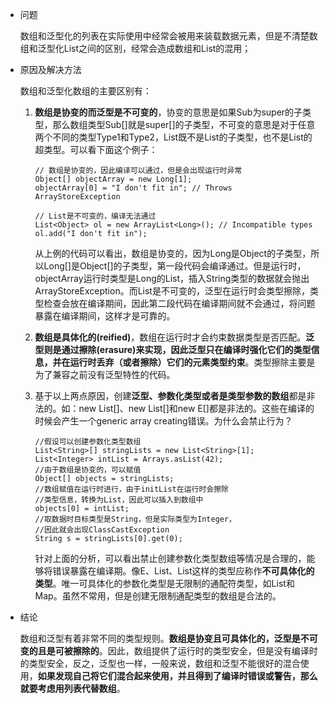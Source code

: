- 问题

  数组和泛型化的列表在实际使用中经常会被用来装载数据元素，但是不清楚数组和泛型化List之间的区别，经常会造成数组和List的混用；

- 原因及解决方法

  数组和泛型化数组的主要区别有：

  1. **数组是协变的而泛型是不可变的**，协变的意思是如果Sub为super的子类型，那么数组类型Sub[]就是super[]的子类型，不可变的意思是对于任意两个不同的类型Type1和Type2，List<Type1>既不是List<Type2>的子类型，也不是List<Type2>的超类型。可以看下面这个例子：

     ```
     // 数组是协变的，因此编译可以通过，但是会出现运行时异常
     Object[] objectArray = new Long[1];
     objectArray[0] = "I don't fit in"; // Throws ArrayStoreException
     
     // List是不可变的，编译无法通过
     List<Object> ol = new ArrayList<Long>(); // Incompatible types
     ol.add("I don't fit in");
     
     ```

     从上例的代码可以看出，数组是协变的，因为Long是Object的子类型，所以Long[]是Object[]的子类型，第一段代码会编译通过。但是运行时，objectArray运行时类型是Long的List，插入String类型的数据就会抛出ArrayStoreException。而List是不可变的，泛型在运行时会类型擦除，类型检查会放在编译期间，因此第二段代码在编译期间就不会通过，将问题暴露在编译期间，这样才是可靠的。

  2. **数组是具体化的(reified)**，数组在运行时才会约束数据类型是否匹配。**泛型则是通过擦除(erasure)来实现，因此泛型只在编译时强化它们的类型信息，并在运行时丢弃（或者擦除）它们的元素类型约束**。类型擦除主要是为了兼容之前没有泛型特性的代码。

  3. 基于以上两点原因，创建**泛型、参数化类型或者是类型参数的数组**都是非法的。如：new List<E>[]、new List<String>[]和new E[]都是非法的。这些在编译的时候会产生一个generic array creating错误。为什么会禁止行为？

     ```
     //假设可以创建参数化类型数组
     List<String>[] stringLists = new List<String>[1];
     List<Integer> intList = Arrays.asList(42);
     //由于数组是协变的，可以赋值
     Object[] objects = stringLists;
     //数组赋值在运行时进行，由于initList在运行时会擦除
     //类型信息，转换为List，因此可以插入到数组中
     objects[0] = intList;
     //取数据时目标类型是String，但是实际类型为Integer，
     //因此就会出现ClassCastException
     String s = stringLists[0].get(0);
     
     ```

     针对上面的分析，可以看出禁止创建参数化类型数组等情况是合理的，能够将错误暴露在编译期。像E、List<E>、List<String>这样的类型应称作**不可具体化的类型**。唯一可具体化的参数化类型是无限制的通配符类型，如List<?>和Map<?,?>。虽然不常用，但是创建无限制通配类型的数组是合法的。

- 结论

  数组和泛型有着非常不同的类型规则。**数组是协变且可具体化的，泛型是不可变的且是可被擦除的**。因此，数组提供了运行时的类型安全，但是没有编译时的类型安全，反之，泛型也一样，一般来说，数组和泛型不能很好的混合使用，**如果发现自己将它们混合起来使用，并且得到了编译时错误或警告，那么就要考虑用列表代替数组**。